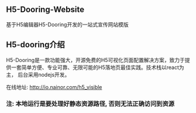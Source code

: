 ## H5-Dooring-Website
基于H5编辑器H5-Dooring开发的一站式宣传网站模版

## H5-dooring介绍
H5-Dooring是一款功能强大，开源免费的H5可视化页面配置解决方案，致力于提供一套简单方便、专业可靠、无限可能的H5落地页最佳实践。技术栈以react为主， 后台采用nodejs开发。

在线地址: http://io.nainor.com/h5_visible

### 注: 本地运行是要处理好静态资源路径, 否则无法正确访问到资源
